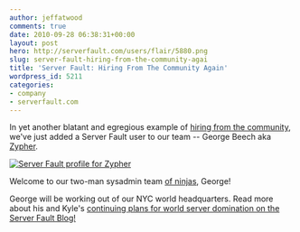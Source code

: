 ```yaml
---
author: jeffatwood
comments: true
date: 2010-09-28 06:38:31+00:00
layout: post
hero: http://serverfault.com/users/flair/5880.png
slug: server-fault-hiring-from-the-community-agai
title: 'Server Fault: Hiring From The Community Again'
wordpress_id: 5211
categories:
- company
- serverfault.com
---
```


In yet another blatant and egregious example of [hiring from the community](http://blog.stackoverflow.com/2010/06/server-fault-hiring-from-the-community/), we've just added a Server Fault user to our team -- George Beech aka [Zypher](http://serverfault.com/users/5880/zypher).

[ 
![Server Fault profile for Zypher](http://serverfault.com/users/flair/5880.png)](http://serverfault.com/users/5880/zypher) 

Welcome to our two-man sysadmin team [of ninjas](http://blog.stackoverflow.com/2010/05/one-year-of-server-fault/), George!

George will be working out of our NYC world headquarters. Read more about his and Kyle's [continuing plans for world server domination on the Server Fault Blog!](http://blog.serverfault.com/post/1191927346/server-fault-valued-associate-00002)
